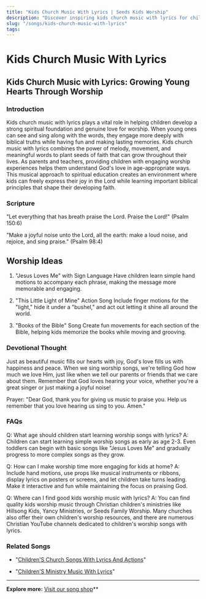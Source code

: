 ```yaml
---
title: "Kids Church Music With Lyrics | Seeds Kids Worship"
description: "Discover inspiring kids church music with lyrics for children's worship and spiritual growth. Quality Christian music resources for families."
slug: "/songs/kids-church-music-with-lyrics"
tags:
---
```


# Kids Church Music With Lyrics

## Kids Church Music with Lyrics: Growing Young Hearts Through Worship

### Introduction
Kids church music with lyrics plays a vital role in helping children develop a strong spiritual foundation and genuine love for worship. When young ones can see and sing along with the words, they engage more deeply with biblical truths while having fun and making lasting memories. Kids church music with lyrics combines the power of melody, movement, and meaningful words to plant seeds of faith that can grow throughout their lives. As parents and teachers, providing children with engaging worship experiences helps them understand God's love in age-appropriate ways. This musical approach to spiritual education creates an environment where kids can freely express their joy in the Lord while learning important biblical principles that shape their developing faith.

### Scripture
"Let everything that has breath praise the Lord. Praise the Lord!" (Psalm 150:6)

"Make a joyful noise unto the Lord, all the earth: make a loud noise, and rejoice, and sing praise." (Psalm 98:4)

## Worship Ideas
1. "Jesus Loves Me" with Sign Language
Have children learn simple hand motions to accompany each phrase, making the message more memorable and engaging.

2. "This Little Light of Mine" Action Song
Include finger motions for the "light," hide it under a "bushel," and act out letting it shine all around the world.

3. "Books of the Bible" Song
Create fun movements for each section of the Bible, helping kids memorize the books while moving and grooving.

### Devotional Thought
Just as beautiful music fills our hearts with joy, God's love fills us with happiness and peace. When we sing worship songs, we're telling God how much we love Him, just like when we tell our parents or friends that we care about them. Remember that God loves hearing your voice, whether you're a great singer or just making a joyful noise!

Prayer: "Dear God, thank you for giving us music to praise you. Help us remember that you love hearing us sing to you. Amen."

### FAQs

Q: What age should children start learning worship songs with lyrics?
A: Children can start learning simple worship songs as early as age 2-3. Even toddlers can begin with basic songs like "Jesus Loves Me" and gradually progress to more complex songs as they grow.

Q: How can I make worship time more engaging for kids at home?
A: Include hand motions, use props like musical instruments or ribbons, display lyrics on posters or screens, and let children take turns leading. Make it interactive and fun while maintaining the focus on praising God.

Q: Where can I find good kids worship music with lyrics?
A: You can find quality kids worship music through Christian children's ministries like Hillsong Kids, Yancy Ministries, or Seeds Family Worship. Many churches also offer their own children's worship resources, and there are numerous Christian YouTube channels dedicated to children's worship songs with lyrics.

### Related Songs

- "[Children'S Church Songs With Lyrics And Actions](/songs/children-s-church-songs-with-lyrics-and-actions/)"

- "[Children'S Ministry Music With Lyrics](/songs/children-s-ministry-music-with-lyrics/)"

---

**Explore more:** [Visit our song shop](https://seedskidsworship.com/shop)**

<!-- Schema Markup -->
<script type="application/ld+json">
{
  "@context": "https://schema.org",
  "@type": "MusicRecording",
  "name": "Kids Church Music With Lyrics",
  "byArtist": {
    "@type": "MusicGroup",
    "name": "Seeds Kids Worship"
  },
  "isFamilyFriendly": true,
  "url": "https://seedskidsworship.com/songs/kids-church-music-with-lyrics/"
}
</script>